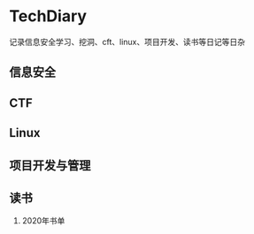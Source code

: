 # TechDiary

记录信息安全学习、挖洞、cft、linux、项目开发、读书等日记等日杂

## 信息安全

## CTF

## Linux

## 项目开发与管理

## 读书

1. 2020年书单
